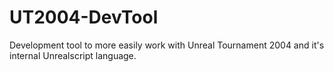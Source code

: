 # UT2004-DevTool
Development tool to more easily work with Unreal Tournament 2004 and it's internal Unrealscript language.
